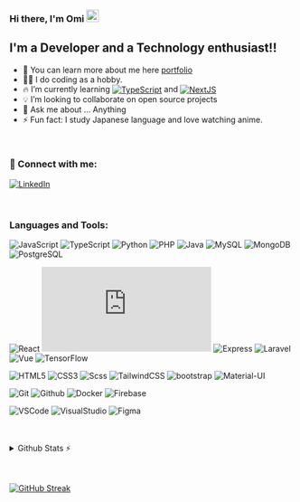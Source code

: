 ### Hi there, I'm Omi <a href="https://towsif.me/"><img src="https://media.giphy.com/media/hvRJCLFzcasrR4ia7z/giphy.gif" width="22px"></a>

## I'm a Developer and a Technology enthusiast!!

-   🚩 You can learn more about me here [portfolio]
-   👨‍💻 I do coding as a hobby.
-   🔥 I’m currently learning <a href="#"><img align="center" alt="TypeScript" src="https://badgen.net/badge/icon/TypeScript?icon=https://ico.now.sh/typescript/fff&color=3178C6&labelColor=3178C6&label" /></a> and <a href="#"><img align="center" alt="NextJS" src="https://badgen.net/badge/icon/Next.js?icon=https://ico.now.sh/nextdotjs/fff&color=111111&labelColor=111111&label" /></a>
-   💡 I’m looking to collaborate on open source projects
-   💬 Ask me about ... Anything
-   ⚡ Fun fact: I study Japanese language and love watching anime.

<br />

### 🔗 Connect with me:

[![LinkedIn](https://img.shields.io/badge/LinkedIn-3178C6?style=flat&logo=linkedin&logoColor=white&scale=1.5)][linkedin]

<br />

### Languages and Tools:

![JavaScript](https://badgen.net/badge/icon/JavaScript?icon=https://cdn.jsdelivr.net/gh/devicons/devicon/icons/javascript/javascript-original.svg&color=111&labelColor=111&label&scale=1.2)
![TypeScript](https://badgen.net/badge/icon/TypeScript?icon=https://cdn.jsdelivr.net/gh/devicons/devicon/icons/typescript/typescript-original.svg&color=111&labelColor=111&label&scale=1.2)
![Python](https://badgen.net/badge/icon/Python?icon=https://cdn.jsdelivr.net/gh/devicons/devicon/icons/python/python-original.svg&color=111&labelColor=111&label&scale=1.2)
![PHP](https://badgen.net/badge/icon/PHP?icon=https://cdn.jsdelivr.net/gh/devicons/devicon/icons/php/php-plain.svg&color=111&labelColor=111&label&scale=1.2)
![Java](https://badgen.net/badge/icon/Java?icon=https://cdn.jsdelivr.net/gh/devicons/devicon/icons/java/java-original.svg&color=111&labelColor=111&label&scale=1.2)
![MySQL](https://badgen.net/badge/icon/MySQL?icon=https://cdn.jsdelivr.net/gh/devicons/devicon/icons/mysql/mysql-original.svg&color=111&labelColor=111&label&scale=1.2)
![MongoDB](https://badgen.net/badge/icon/MongoDB?icon=https://cdn.jsdelivr.net/gh/devicons/devicon/icons/mongodb/mongodb-original.svg&color=111&labelColor=111&label&scale=1.2)
![PostgreSQL](https://badgen.net/badge/icon/PostgreSQL?icon=https://cdn.jsdelivr.net/gh/devicons/devicon/icons/postgresql/postgresql-original.svg&color=111&labelColor=111&label&scale=1.2)

<!--  -->

![React](https://badgen.net/badge/icon/React?icon=https://cdn.jsdelivr.net/gh/devicons/devicon/icons/react/react-original.svg&color=111&labelColor=111&label&scale=1.2)
![Node.js](https://badgen.net/badge/icon/Node.js?icon=https://cdn.jsdelivr.net/gh/devicons/devicon/icons/nodejs/nodejs-original.svg&color=111&labelColor=111&label&scale=1.2)
![Express](https://badgen.net/badge/icon/Express?icon=https://ico.now.sh/express/fff&color=111&labelColor=111&label&scale=1.2)
![Laravel](https://badgen.net/badge/icon/Laravel?icon=https://ico.now.sh/laravel/ff2d20&color=111&labelColor=111&label&scale=1.2)
![Vue](https://badgen.net/badge/icon/Vue?icon=https://cdn.jsdelivr.net/gh/devicons/devicon/icons/vuejs/vuejs-original.svg&color=111&labelColor=111&label&scale=1.2)
![TensorFlow](https://badgen.net/badge/icon/TensorFlow?icon=https://cdn.jsdelivr.net/gh/devicons/devicon/icons/tensorflow/tensorflow-original.svg&color=111&labelColor=111&label&scale=1.2)

<!--  -->

![HTML5](https://badgen.net/badge/icon/HTML5?icon=https://cdn.jsdelivr.net/gh/devicons/devicon/icons/html5/html5-original.svg&color=111&labelColor=111&label&scale=1.2)
![CSS3](https://badgen.net/badge/icon/CSS3?icon=https://cdn.jsdelivr.net/gh/devicons/devicon/icons/css3/css3-original.svg&color=111&labelColor=111&label&scale=1.2)
![Scss](https://badgen.net/badge/icon/Scss?icon=https://cdn.jsdelivr.net/gh/devicons/devicon/icons/sass/sass-original.svg&color=111&labelColor=111&label&scale=1.2)
![TailwindCSS](https://badgen.net/badge/icon/TailwindCSS?icon=https://cdn.jsdelivr.net/gh/devicons/devicon/icons/tailwindcss/tailwindcss-plain.svg&color=111&labelColor=111&label&scale=1.2)
![bootstrap](https://badgen.net/badge/icon/Bootstrap?icon=https://ico.now.sh/bootstrap/7952b3&color=111&labelColor=111&label&scale=1.2)
![Material-UI](https://badgen.net/badge/icon/Material-UI?icon=https://ico.now.sh/mui/007fff&color=111&labelColor=111&label&scale=1.2)

<!--  -->

![Git](https://badgen.net/badge/icon/Git?icon=https://ico.now.sh/git/f05032&color=111&labelColor=111&label&scale=1.2)
![Github](https://badgen.net/badge/icon/GitHub?icon=https://ico.now.sh/github/fff&color=111&labelColor=111&label&scale=1.2)
![Docker](https://badgen.net/badge/icon/Docker?icon=https://ico.now.sh/docker/2496ed&color=111&labelColor=111&label&scale=1.2)
![Firebase](https://badgen.net/badge/icon/Firebase?icon=https://cdn.jsdelivr.net/gh/devicons/devicon/icons/firebase/firebase-plain.svg&color=111&labelColor=111&label&scale=1.2)

<!--  -->

![VSCode](https://badgen.net/badge/icon/VSCode?icon=https://cdn.jsdelivr.net/gh/devicons/devicon/icons/vscode/vscode-original.svg&color=111&labelColor=111&label&scale=1.2)
![VisualStudio](https://badgen.net/badge/icon/VisualStudio?icon=https://cdn.jsdelivr.net/gh/devicons/devicon/icons/visualstudio/visualstudio-plain.svg&color=111&labelColor=111&label&scale=1.2)
![Figma](https://badgen.net/badge/icon/Figma?icon=https://cdn.jsdelivr.net/gh/devicons/devicon/icons/figma/figma-original.svg&color=111&labelColor=111&label&scale=1.2)

<br />
<br />

<details>
  <summary>Github Stats ⚡</summary>
  
  <a href="#">![Github stats](https://github-readme-stats.vercel.app/api?username=towsif031&theme=blueberry&show_icons=true&count_private=true&hide_border=true&line_height=20)</a>
  <a href="#">![Top Langs](https://github-readme-stats.vercel.app/api/top-langs/?username=towsif031&layout=compact&theme=blueberry&count_private=true&hide_border=true)</a>
</details>

<br />
<br />

[![GitHub Streak](https://github-readme-streak-stats.herokuapp.com?user=towsif031&theme=dark&hide_border=true&date_format=M%20j%5B%2C%20Y%5D)](#)

[website]: https://towsif.me/
[linkedin]: https://linkedin.com/in/towsif031/
[portfolio]: https://towsif.me/

